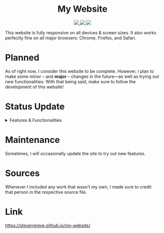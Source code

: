 <h1 align="center">My Website</h1>

<p align="center">
    <a href="https://www.codefactor.io/repository/github/stevengreve/my-website" title="Code Factor" target="_blank">
        <img src="https://www.codefactor.io/repository/github/stevengreve/my-website/badge">
    </a>
    <a href="https://www.gnu.org/licenses/gpl-3.0.en.html" title="License" target="_blank">
        <img src="https://img.shields.io/github/license/StevenGreve/my-website?color=blue">
    </a>
    <a href="https://lgtm.com/projects/g/StevenGreve/my-website/alerts/?mode=list" title="LGTM Code Quality" target="_blank">
        <img src="https://img.shields.io/lgtm/grade/javascript/g/StevenGreve/my-website">
    </a>
</p>

This website is fully responsive on all devices & screen sizes. It also works perfectly fine on all major browsers: Chrome, Firefox, and Safari.

# Planned
As of right now, I consider this website to be complete. However, I plan to make some minor – and **major** – changes in the future—as well as trying out new functionalities. With that being said, make sure to follow the development of this website! 

# Status Update 
<details>
<summary>Features & Functionalities</summary>
<br>
<ul>
<li>A fully functioning navigation system</li>
<li>A working <code>contact</code> section </li>
<li>A Memory game on the <code>archive</code> page</li>
<li>Lots of different animations</li>
<li>Tooltip box that appears when you hover over the images in the projects section</li>
<li>Alert box that appears when you load the page</li>
<li>Ability to jump from one section to another on the <code>about</code> <b>&</b> <code>archive</code> page</li>
<li>Alert box that appears when you load the page</li>
<li>The ability to change the color theme of the website by clicking on the ♞ symbol in the footer</li>
<li>A fully functioning <code>changelog</code> to view all the updates</li>
<ul>
 
</details>

# Maintenance 
Sometimes, I will occasionally update the site to try out new features. 

# Sources 
Whenever I included any work that wasn't my own, I made sure to credit that person in the respective source file.

# Link  
https://stevengreve.github.io/my-website/
